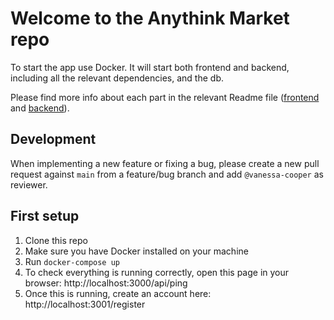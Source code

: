 # Welcome to the Anythink Market repo

To start the app use Docker. It will start both frontend and backend, including all the relevant dependencies, and the db.

Please find more info about each part in the relevant Readme file ([frontend](frontend/readme.md) and [backend](backend/README.md)).

## Development

When implementing a new feature or fixing a bug, please create a new pull request against `main` from a feature/bug branch and add `@vanessa-cooper` as reviewer.

## First setup

1. Clone this repo
2. Make sure you have Docker installed on your machine
3. Run `docker-compose up`
4. To check everything is running correctly, open this page in your browser: http://localhost:3000/api/ping
5. Once this is running, create an account here: http://localhost:3001/register
